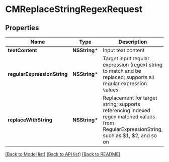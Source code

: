 # CMReplaceStringRegexRequest

## Properties
Name | Type | Description | Notes
------------ | ------------- | ------------- | -------------
**textContent** | **NSString*** | Input text content | [optional] 
**regularExpressionString** | **NSString*** | Target input regular expression (regex) string to match and be replaced; supports all regular expression values | [optional] 
**replaceWithString** | **NSString*** | Replacement for target string; supports referencing indexed regex matched values from RegularExpressionString, such as $1, $2, and so on | [optional] 

[[Back to Model list]](../README.md#documentation-for-models) [[Back to API list]](../README.md#documentation-for-api-endpoints) [[Back to README]](../README.md)


